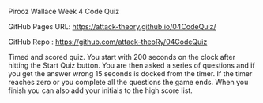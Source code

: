 Pirooz Wallace
Week 4 Code Quiz

GitHub Pages URL: https://attack-theory.github.io/04CodeQuiz/

GitHub Repo : https://github.com/attack-theoRy/04CodeQuiz

Timed and scored quiz.  You start with 200 seconds on the clock after hitting the Start Quiz button. You are then asked a series
of questions and if you get the answer wrong 15 seconds is docked from the timer. If the timer reaches zero or you complete all
the questions the game ends. When you finish you can also add your initials to the high score list.